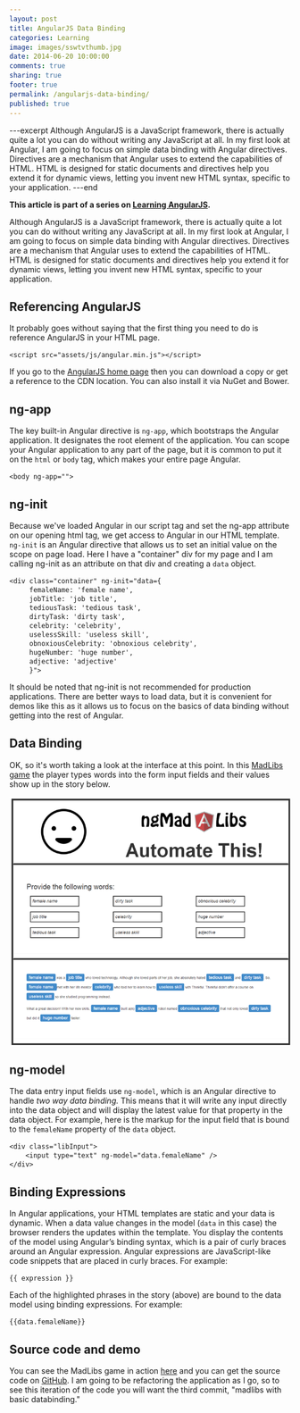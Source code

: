 ```yaml
---
layout: post
title: AngularJS Data Binding
categories: Learning
image: images/sswtvthumb.jpg
date: 2014-06-20 10:00:00
comments: true
sharing: true
footer: true
permalink: /angularjs-data-binding/
published: true
---
```


---excerpt
Although AngularJS is a JavaScript framework, there is actually quite a lot you can do without writing any JavaScript at all. In my first look at Angular, I am going to focus on simple data binding with Angular directives. Directives are a mechanism that Angular uses to extend the capabilities of HTML. HTML is designed for static documents and directives help you extend it for dynamic views, letting you invent new HTML syntax, specific to your application.
---end

**This article is part of a series on [Learning AngularJS](/learning-angularjs).**

Although AngularJS is a JavaScript framework, there is actually quite a lot you can do without writing any JavaScript at all. In my first look at Angular, I am going to focus on simple data binding with Angular directives. Directives are a mechanism that Angular uses to extend the capabilities of HTML. HTML is designed for static documents and directives help you extend it for dynamic views, letting you invent new HTML syntax, specific to your application.

## Referencing AngularJS ##
It probably goes without saying that the first thing you need to do is reference AngularJS in your HTML page.

	<script src="assets/js/angular.min.js"></script>

If you go to the [AngularJS home page](https://angularjs.org/) then you can download a copy or get a reference to the CDN location. You can also install it via NuGet and Bower.

## ng-app ##
The key built-in Angular directive is `ng-app`, which bootstraps the Angular application. It designates the root element of the application. You can scope your Angular application to any part of the page, but it is common to put it on the `html` or `body` tag, which makes your entire page Angular.

	<body ng-app="">

## ng-init
Because we've loaded Angular in our script tag and set the ng-app attribute on our opening html tag, we get access to Angular in our HTML template. `ng-init` is an Angular directive that allows us to set an initial value on the scope on page load. Here I have a "container" div for my page and I am calling ng-init as an attribute on that div and creating a `data` object. 

    <div class="container" ng-init="data={
         femaleName: 'female name',
         jobTitle: 'job title',
         tediousTask: 'tedious task',
         dirtyTask: 'dirty task',
         celebrity: 'celebrity',
         uselessSkill: 'useless skill',
         obnoxiousCelebrity: 'obnoxious celebrity',
         hugeNumber: 'huge number',
         adjective: 'adjective'
         }">

It should be noted that ng-init is not recommended for production applications. There are better ways to load data, but it is convenient for demos like this as it allows us to focus on the basics of data binding without getting into the rest of Angular.

## Data Binding ##
OK, so it's worth taking a look at the interface at this point. In this [MadLibs game]() the player types words into the form input fields and their values show up in the story below. 

![MadLibs app](/images/learning-angularjs-ngmadlibs.png)

## ng-model ##
The data entry input fields use `ng-model`, which is an Angular directive to handle *two way data binding.* This means that it will write any input directly into the data object and will display the latest value for that property in the data object. For example, here is the markup for the input field that is bound to the `femaleName` property of the `data` object.

    <div class="libInput">
        <input type="text" ng-model="data.femaleName" />
    </div>

## Binding Expressions ##
In Angular applications, your HTML templates are static and your data is dynamic. When a data value changes in the model (`data` in this case) the browser renders the updates within the template. You display the contents of the model using Angular’s binding syntax, which is a pair of curly braces around an Angular expression. Angular expressions are JavaScript-like code snippets that are placed in curly braces. For example:

	{{ expression }}

Each of the highlighted phrases in the story (above) are bound to the data model using binding expressions. For example:

	{{data.femaleName}}

## Source code and demo ##
You can see the MadLibs game in action [here](http://www.michael-whelan.net/thinkful-angular-ngMadLibs/) and you can get the source code on [GitHub](https://github.com/mwhelan/thinkful-angular-ngMadLibs). I am going to be refactoring the application as I go, so to see this iteration of the code you will want the third commit, "madlibs with basic databinding."








